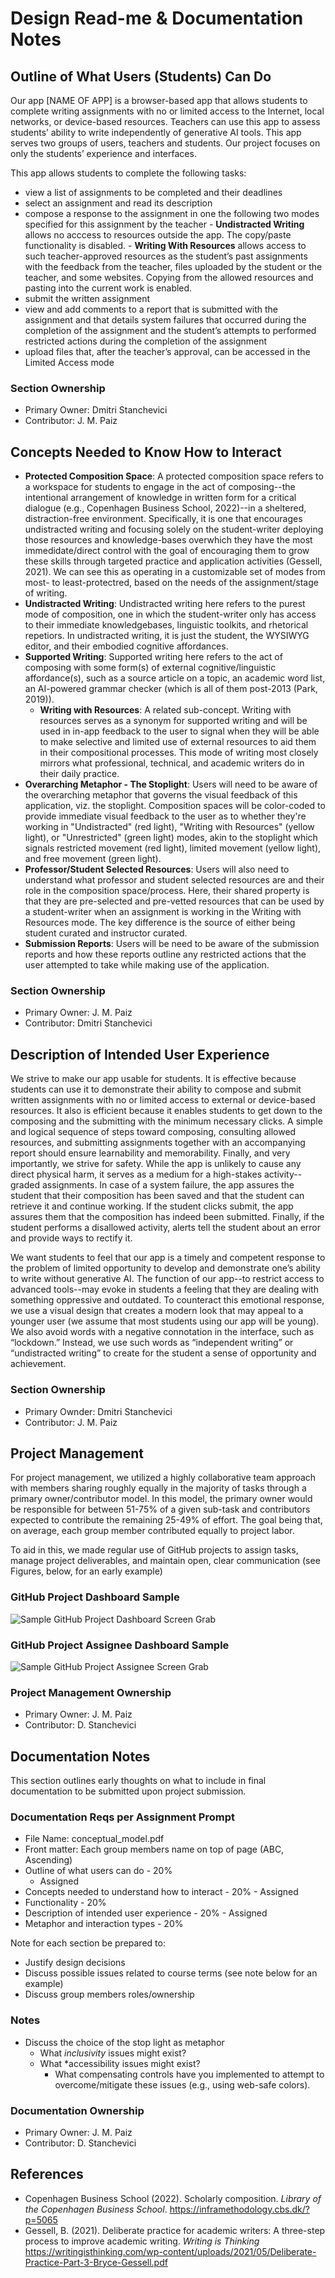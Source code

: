 # Design Read-me & Documentation Notes

## Outline of What Users (Students) Can Do

Our app [NAME OF APP] is a browser-based app that allows students to complete writing assignments with no or limited access to the Internet, local networks, or device-based resources. Teachers can use this app to assess students’ ability to write independently of generative AI tools. This app serves two groups of users, teachers and students. Our project focuses on only the students’ experience and interfaces.

This app allows students to complete the following tasks:
- view a list of assignments to be completed and their deadlines
- select an assignment and read its description
- compose a response to the assignment in one the following two modes specified for this assignment by the teacher
      - **Undistracted Writing** allows no acccess to resources outside the app. The copy/paste functionality is disabled.
      - **Writing With Resources** allows access to such teacher-approved resources as the student’s past assignments with the feedback from the teacher, files uploaded by the student or the teacher, and some websites. Copying from the allowed resources and pasting into the current work is enabled.
- submit the written assignment
- view and add comments to a report that is submitted with the assignment and that details system failures that occurred during the completion of the assignment and the student’s attempts to performed restricted actions during the completion of the assignment
- upload files that, after the teacher’s approval, can be accessed in the Limited Access mode

### Section Ownership
- Primary Owner: Dmitri Stanchevici
- Contributor: J. M. Paiz

## Concepts Needed to Know How to Interact
- **Protected Composition Space**: A protected composition space refers to a workspace for students to engage in the act of composing--the intentional arrangement of knowledge in written form for a critical dialogue (e.g., Copenhagen Business School, 2022)--in a sheltered, distraction-free environment. Specifically, it is one that encourages undistracted writing and focusing solely on the student-writer deploying those resources and knowledge-bases overwhich they have the most immedidate/direct control with the goal of encouraging them to grow these skills through targeted practice and application activities (Gessell, 2021). We can see this as operating in a customizable set of modes from most- to least-protectred, based on the needs of the assignment/stage of writing. 
- **Undistracted Writing**: Undistracted writing here refers to the purest mode of composition, one in which the student-writer only has access to their immediate knowledgebases, linguistic toolkits, and rhetorical repetiors. In undistracted writing, it is just the student, the WYSIWYG editor, and their embodied cognitive affordances. 
- **Supported Writing**: Supported writing here refers to the act of composing with some form(s) of external cognitive/linguistic affordance(s), such as a source article on a topic, an academic word list, an AI-powered grammar checker (which is all of them post-2013 (Park, 2019)). 
   - **Writing with Resources**: A related sub-concept. Writing with resources serves as a synonym for supported writing and will be used in in-app feedback to the user to signal when they will be able to make selective and limited use of external resources to aid them in their compositional processes. This mode of writing most closely mirrors what professional, technical, and academic writers do in their daily practice. 
- **Overarching Metaphor - The Stoplight**: Users will need to be aware of the overarching metaphor that governs the visual feedback of this application, viz. the stoplight. Composition spaces will be color-coded to provide immediate visual feedback to the user as to whether they're working in "Undistracted" (red light), "Writing with Resources" (yellow light), or "Unrestricted" (green light) modes, akin to the stoplight which signals restricted movement (red light), limited movement (yellow light), and free movement (green light).
- **Professor/Student Selected Resources**: Users will also need to understand what professor and student selected resources are and their role in the composition space/process. Here, their shared property is that they are pre-selected and pre-vetted resources that can be used by a student-writer when an assignment is working in the Writing with Resources mode. The key difference is the source of either being student curated and instructor curated. 
- **Submission Reports**: Users will be need to be aware of the submission reports and how these reports outline any restricted actions that the user attempted to take while making use of the application. 

### Section Ownership
- Primary Owner: J. M. Paiz
- Contributor: Dmitri Stanchevici

## Description of Intended User Experience 

We strive to make our app usable for students. It is effective because students can use it to demonstrate their ability to compose and submit written assignments with no or limited access to external or device-based resources. It also is efficient because it enables students to get down to the composing and the submitting with the minimum necessary clicks. A simple and logical sequence of steps toward composing, consulting allowed resources, and submitting assignments together with an accompanying report should ensure learnability and memorability. Finally, and very importantly, we strive for safety. While the app is unlikely to cause any direct physical harm, it serves as a medium for a high-stakes activity--graded assignments. In case of a system failure, the app assures the student that their composition has been saved and that the student can retrieve it and continue working. If the student clicks submit, the app assures them that the composition has indeed been submitted. Finally, if the student performs a disallowed activity, alerts tell the student about an error and provide ways to rectify it.

We want students to feel that our app is a timely and competent response to the problem of limited opportunity to develop and demonstrate one’s ability to write without generative AI. The function of our app--to restrict access to advanced tools--may evoke in students a feeling that they are dealing with something oppressive and outdated. To counteract this emotional response, we use a visual design that creates a modern look that may appeal to a younger user (we assume that most students using our app will be young). We also avoid words with a negative connotation in the interface, such as “lockdown.” Instead, we use such words as “independent writing” or “undistracted writing” to create for the student a sense of opportunity and achievement. 

### Section Ownership
- Primary Ownder: Dmitri Stanchevici
- Contributor: J. M. Paiz

## Project Management
For project management, we utilized a highly collaborative team approach with members sharing roughly equally in the majority of tasks through a primary owner/contributor model. In this model, the primary owner would be responsible for between 51-75% of a given sub-task and contributors expected to contribute the remaining 25-49% of effort. The goal being that, on average, each group member contributed equally to project labor. 

To aid in this, we made regular use of GitHub projects to assign tasks, manage project deliverables, and maintain open, clear communication (see Figures, below, for an early example)

### GitHub Project Dashboard Sample
![Sample GitHub Project Dashboard Screen Grab](./Documentation_Images/project_dashboard_stage0.png "Dashboard Screengrab")

### GitHub Project Assignee Dashboard Sample
![Sample GitHub Project Assignee Screen Grab](./Documentation_Images/assignee_dashboard_stage0.png "Assignee Screengrab")

### Project Management Ownership
- Primary Owner: J. M. Paiz
- Contributor: D. Stanchevici

## Documentation Notes
This section outlines early thoughts on what to include in final documentation to be submitted upon project submission.
### Documentation Reqs per Assignment Prompt
- File Name: conceptual_model.pdf
- Front matter: Each group members name on top of page (ABC, Ascending)
- Outline of what users can do - 20%
   - Assigned
- Concepts needed to understand how to interact - 20%
      - Assigned
- Functionality - 20%
- Description of intended user experience - 20%
      - Assigned
- Metaphor and interaction types - 20%

Note for each section be prepared to:
- Justify design decisions
- Discuss possible issues related to course terms (see note below for an example)
- Discuss group members roles/ownership

### Notes
- Discuss the choice of the stop light as metaphor
   - What *inclusivity* issues might exist?
   - What *accessibility issues might exist?
      - What compensating controls have you implemented to attempt to overcome/mitigate these issues (e.g., using web-safe colors).

### Documentation Ownership
- Primary Owner: J. M. Paiz
- Contributor: D. Stanchevici

## References
- Copenhagen Business School (2022). Scholarly composition. *Library of the Copenhagen Business School*. https://inframethodology.cbs.dk/?p=5065
- Gessell, B. (2021).  Deliberate practice for academic writers: A three-step process to improve academic writing. *Writing is Thinking* https://writingisthinking.com/wp-content/uploads/2021/05/Deliberate-Practice-Part-3-Bryce-Gessell.pdf
